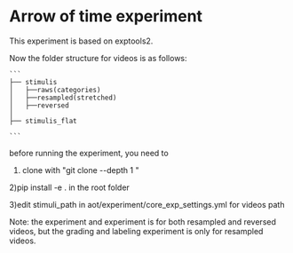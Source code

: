 # Arrow of time experiment

This experiment is based on exptools2. 


Now the folder structure for videos is as follows:
    
    ``` 
    ├── stimulis
    │   ├──raws(categories)
    │   ├──resampled(stretched)
    │   ├──reversed
    │ 
    ├── stimulis_flat

    ```

before running the experiment, you need to 
1) clone with "git clone --depth 1 "

2)pip install -e . in the root folder

3)edit stimuli_path in aot/experiment/core_exp_settings.yml for videos path


Note: the experiment and experiment is for both resampled and reversed videos, but the grading and labeling experiment is only for resampled videos.


